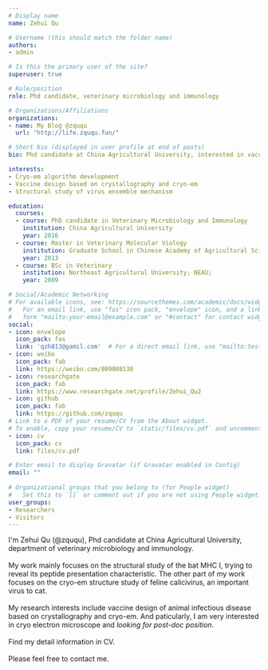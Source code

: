 ```yaml
---
# Display name
name: Zehui Qu 

# Username (this should match the folder name)
authors:
- admin

# Is this the primary user of the site?
superuser: true

# Role/position
role: Phd candidate, veterinary microbiology and immunology 

# Organizations/Affiliations
organizations:
- name: My Blog @zququ
  url: "http://life.zququ.fun/"

# Short bio (displayed in user profile at end of posts)
bio: Phd candidate at China Agricultural University, interested in vaccine design through crystallography and cryo-em. Looking for postdoc position.

interests:
- Cryo-em algorithm development 
- Vaccine design based on crystallography and cryo-em
- Structural study of virus ensemble mechanism

education:
  courses:
  - course: PhD candidate in Veterinary Microbiology and Immunology 
    institution: China Agricultural University 
    year: 2016
  - course: Master in Veterinary Molecular Viology 
    institution: Graduate School in Chinese Academy of Agricultural Sciences
    year: 2013
  - course: BSc in Veterinary 
    institution: Northeast Agricultural University; NEAU; 
    year: 2009

# Social/Academic Networking
# For available icons, see: https://sourcethemes.com/academic/docs/widgets/#icons
#   For an email link, use "fas" icon pack, "envelope" icon, and a link in the
#   form "mailto:your-email@example.com" or "#contact" for contact widget.
social:
- icon: envelope
  icon_pack: fas
  link: 'qzh813@gamil.com'  # For a direct email link, use "mailto:test@example.org".
- icon: weibo 
  icon_pack: fab
  link: https://weibo.com/809008138
- icon: researchgate 
  icon_pack: fab 
  link: https://www.researchgate.net/profile/Zehui_Qu2
- icon: github
  icon_pack: fab
  link: https://github.com/zququ
# Link to a PDF of your resume/CV from the About widget.
# To enable, copy your resume/CV to `static/files/cv.pdf` and uncomment the lines below.  
- icon: cv
  icon_pack: cv
  link: files/cv.pdf

# Enter email to display Gravatar (if Gravatar enabled in Config)
email: ""
  
# Organizational groups that you belong to (for People widget)
#   Set this to `[]` or comment out if you are not using People widget.  
user_groups:
- Researchers
- Visitors
---
```


I'm Zehui Qu (@zququ), Phd candidate at China Agricultural University, department of veterinary microbiology and immunology. <br><br>
My work mainly focuses on the structural study of the bat MHC I, trying to reveal its peptide presentation characteristic. 
The other part of my work focuses on the cryo-em structure study of feline calicivirus, an important virus to cat. <br><br>
My research interests include vaccine design of animal infectious disease based on crystallography and cryo-em. And paticularly, I am very interested in cryo electron microscope and *looking for post-doc position.*<br><br>
Find my detail information in CV. <br><br>
Please feel free to contact me. 

